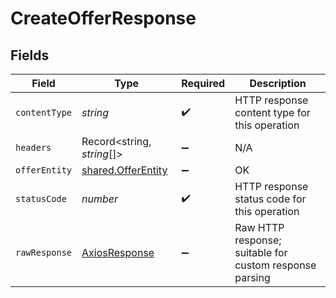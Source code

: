 # CreateOfferResponse


## Fields

| Field                                                    | Type                                                     | Required                                                 | Description                                              |
| -------------------------------------------------------- | -------------------------------------------------------- | -------------------------------------------------------- | -------------------------------------------------------- |
| `contentType`                                            | *string*                                                 | :heavy_check_mark:                                       | HTTP response content type for this operation            |
| `headers`                                                | Record<string, *string*[]>                               | :heavy_minus_sign:                                       | N/A                                                      |
| `offerEntity`                                            | [shared.OfferEntity](../../models/shared/offerentity.md) | :heavy_minus_sign:                                       | OK                                                       |
| `statusCode`                                             | *number*                                                 | :heavy_check_mark:                                       | HTTP response status code for this operation             |
| `rawResponse`                                            | [AxiosResponse](https://axios-http.com/docs/res_schema)  | :heavy_minus_sign:                                       | Raw HTTP response; suitable for custom response parsing  |